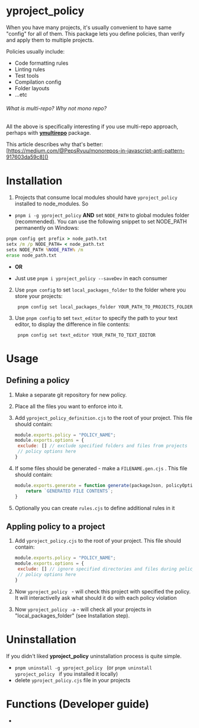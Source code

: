 # yproject_policy

When you have many projects, it's usually convenient to have same "config" for all of them. This package lets you define policies, than verify and apply them to multiple projects.

Policies usually include:

- Code formatting rules
- Linting rules
- Test tools
- Compilation config
- Folder layouts
- ...etc

###### What is multi-repo? Why not mono repo?

All the above is specifically interesting if you use multi-repo approach, perhaps with **[ymultirepo](https://www.npmjs.com/package/ymultirepo)** package. 

This article describes why that's better:
[https://medium.com/@PepsRyuu/monorepos-in-javascript-anti-pattern-917603da59c8]()

# Installation

1. Projects that consume local modules should have `yproject_policy` installed to node_modules. So
- `pnpm i -g yproject_policy` **AND** set `NODE_PATH` to global modules folder (recommended). 
    You can use the following snippet to set NODE_PATH permanently on Windows:

```bat
pnpm config get prefix > node_path.txt
setx /m /p NODE_PATH= < node_path.txt
setx NODE_PATH %NODE_PATH% /m
erase node_path.txt
```

* **OR**
- Just use `pnpm i yproject_policy --saveDev` in each consumer
2. Use `pnpm config` to set `local_packages_folder` to the folder where you store your projects:
   
        pnpm config set local_packages_folder YOUR_PATH_TO_PROJECTS_FOLDER

3. Use `pnpm config` to set `text_editor` to specify the path to your text editor, to display the difference in file contents:
   
        pnpm config set text_editor YOUR_PATH_TO_TEXT_EDITOR

# Usage

## Defining a policy

1. Make a separate git repository for new policy.

2. Place all the files you want to enforce into it.

3. Add  `yproject_policy_definition.cjs`  to the root of your project. This file should contain:
   
   ```javascript
   module.exports.policy = "POLICY_NAME";
   module.exports.options = {
    exclude: [] // exclude specified folders and files from projects
    // policy options here
   }
   ```

4. If some files should be generated - make a  `FILENAME.gen.cjs`  . This file should contain:
   
   ```javascript
   module.exports.generate = function generate(packageJson, policyOptions) {
       return `GENERATED FILE CONTENTS`;
   }
   ```

5. Optionally you can create  `rules.cjs`  to define additional rules in it

## Appling policy to a project

1. Add  `yproject_policy.cjs`  to the root of your project. This file should contain:
   
   ```javascript
   module.exports.policy = "POLICY_NAME";
   module.exports.options = {
    exclude: [] // ignore specified directories and files during policy enforcement
    // policy options here
   }
   ```

2. Now  `yproject_policy ` - will check this project with specified the policy. It will interactivelly ask what should it do with each policy violation

3. Now  `yproject_policy -a`  - will check all your projects in "local_packages_folder" (see Installation step).

# Uninstallation

If you didn't liked **yproject_policy** uninstallation process is quite simple.

- `pnpm uninstall -g yproject_policy ` (or  `pnpm uninstall yproject_policy ` if you installed it locally)
- delete  `yproject_policy.cjs`  file in your projects 

# Functions (Developer guide)

*

